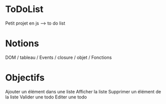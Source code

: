# ToDoList

Petit projet en js --> to do list

# Notions

DOM / tableau / Events / closure / objet / Fonctions

# Objectifs

Ajouter un élément dans une liste
Afficher la liste
Supprimer un élément de la liste
Valider une todo
Editer une todo
